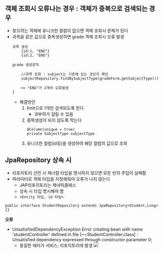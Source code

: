 ## 객체 조회시 오류나는 경우 : 객체가 중복으로 검색되는 경우
- 찾으려는 객체에 유니크한 컬럼이 없으면 객체 조회시 문제가 된다
- 과목을 같은 값으로 중복생성하면 grade 객체 조회시 오류 발생
    ```
    과목 생성
        {id:1, "ENG"}
        {id:2, "ENG"} 

    grade 생성로직

        //과목 조회 : subject는 기존에 있는 것인지 확인
        subjectRepository.findBySubjectType(gradeForm.getSubjectType())

        >> "ENG"가 2개라 오류발생
    }
    ```
    - 해결방안
        1. limit으로 1개만 검색되도록 한다
            - 과부하가 걸릴 수 있음
        2. 중복생성이 되지 않도록 막는다
            ```
            @Column(unique = true)
            private SubjectType subjectType
            ```
        3. 유니크한 컬럼(id등)을 생성하여 해당 컬럼의 값으로 조회

## JpaRepository 상속 시 
- 리포지토리 선언 시 제너럴 타입을 명시하지 않으면 모든 빈의 주입이 실패함
- 파라미터로 객체 타입을 지정해줘야 오류가 나지 않는다
    - JAP리포지토리는 제네릭클래스
    - 상속 시 타입 명시해야 함
    - ```<Entity 타입, id 타입>```
```
public interface StudentRepository extends JpaRepository<Student,Long> {}
```
**오류**
- UnsatisfiedDependencyException Error creating bean with name 'studentController' defined in file [~~StudentController.class] : Unsatisfied dependency expressed through constructor parameter 0;
    - 동일한 에러가 서비스, 리포지토리에 발생
![](https://i.imgur.com/f0ZWlJa.png)

